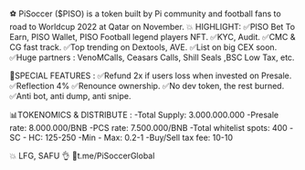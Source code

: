⚽️ PiSoccer ($PISO) is a token built by Pi community and football fans to road to Worldcup 2022 at Qatar on November.
💥 HIGHLIGHT:
 ✅PISO Bet To Earn, PISO Wallet, PISO Football legend players NFT.
 ✅KYC, Audit.
 ✅CMC & CG fast track.
 ✅Top trending on Dextools, AVE.
 ✅List on big CEX soon.
 ✅Huge partners : VenoMCalls, Ceasars Calls, Shill Seals ,BSC Low Tax, etc.

💎SPECIAL FEATURES : 
✅Refund 2x if users loss when invested on Presale.
✅Reflection 4%
✅Renounce ownership.
✅No dev token, the rest burned.
✅Anti bot, anti dump, anti snipe.

📊TOKENOMICS & DISTRIBUTE :
-Total Supply: 3.000.000.000 
-Presale rate: 8.000.000/BNB
-PCS rate: 7.500.000/BNB
-Total whitelist spots: 400
-SC - HC: 125-250
-Min - Max: 0.2-1
-Buy/Sell tax fee: 10-10

💥 LFG, SAFU 👌
🔗t.me/PiSoccerGlobal
